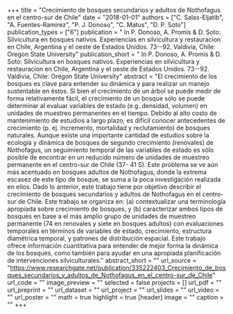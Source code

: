 +++
title = "Crecimiento de bosques secundarios y adultos	de Nothofagus en el centro-sur de Chile"
date = "2018-01-01"
authors = ["C. Salas-Eljatib", "A. Fuentes-Ramirez", "P. J. Donoso", "C. Matus", "D. P. Soto"]
publication_types = ["6"]
publication = " In P. Donoso, A. Promis & D. Soto: Silvicultura en bosques nativos. Experiencias en silvicultura y restauracion en Chile, Argentina y el oeste de Estados Unidos.  73--92. Valdivia, Chile: Oregon State University"
publication_short = " In P. Donoso, A. Promis & D. Soto: Silvicultura en bosques nativos. Experiencias en silvicultura y restauracion en Chile, Argentina y el oeste de Estados Unidos.  73--92. Valdivia, Chile: Oregon State University"
abstract = "El crecimiento de los bosques es clave para entender su dinámica y para realizar un manejo sustentable en éstos. Si bien el crecimiento de un árbol se puede medir de forma relativamente fácil, el crecimiento de un bosque sólo se puede determinar al evaluar variables de estado (e.g. densidad, volumen) en unidades de muestreo permanentes en el tiempo. Debido al alto costo de mantenimiento de estudios a largo plazo, es difícil conocer antecedentes de crecimiento (p. ej. incremento, mortalidad y reclutamiento) de bosques naturales. Aunque existe una importante cantidad de estudios sobre la ecología y dinámica de bosques de segundo crecimiento (renovales) de Nothofagus, un seguimiento temporal de las variables de estado es sólo posible de encontrar en un reducido número de unidades de muestreo permanente en el centro-sur de Chile (37- 41 S). Este problema se ve aún más acentuado en bosques adultos de Nothofagus, donde la extrema escasez de este tipo de bosque, se suma a la poca investigación realizada en ellos. Dado lo anterior, este trabajo tiene por objetivo describir el crecimiento de bosques secundarios y adultos de Nothofagus en el centro-sur de Chile. Este trabajo se organiza en: (a) contextualizar una terminología apropiada sobre crecimiento de bosques, y (b) caracterizar ambos tipos de bosques en base a el más amplio grupo de unidades de muestreo permanente (74 en renovales y siete en bosques adultos) con evaluaciones temporales en términos de variables de estado, crecimiento, estructura diamétrica temporal, y patrones de distribución espacial. Este trabajo ofrece información cuantitativa para entender de mejor forma la dinámica de los bosques, como también para ayudar en una apropiada planificación de intervenciones silviculturales."
abstract_short = ""
url_source = "https://www.researchgate.net/publication/335222403_Crecimiento_de_bosques_secundarios_y_adultos_de_Nothofagus_en_el_centro-sur_de_Chile"
url_code = ""
image_preview = ""
selected = false
projects = []
url_pdf = ""
url_preprint = ""
url_dataset = ""
url_project = ""
url_slides = ""
url_video = ""
url_poster = ""
math = true
highlight = true
[header]
image = ""
caption = ""
+++
